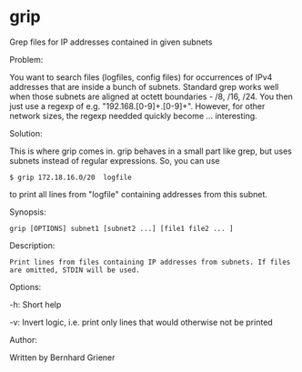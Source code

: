 # grip
Grep files for IP addresses contained in given subnets


Problem:

You want to search files (logfiles, config files) for occurrences of IPv4 addresses that are inside a bunch of subnets.
Standard grep works well when those subnets are aligned at octett boundaries - /8, /16, /24. You then just use a regexp of e.g. "192\.168\.[0-9]+\.[0-9]+". However, for other network sizes, the regexp needded quickly become ... interesting.

Solution:

This is where grip comes in. grip behaves in a small part like grep, but uses subnets instead of regular expressions.
So, you can use
    
    $ grip 172.18.16.0/20  logfile
    
to print all lines from "logfile" containing addresses from this subnet.

Synopsis:

    grip [OPTIONS] subnet1 [subnet2 ...] [file1 file2 ... ]
    
Description:

    Print lines from files containing IP addresses from subnets. If files are omitted, STDIN will be used.
    
Options:
 
  -h:  Short help 
  
  -v:  Invert logic, i.e. print only lines that would otherwise not be printed
  

Author:

  Written by Bernhard Griener
